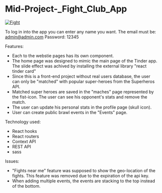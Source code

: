 # Mid-Project-_Fight_Club_App

<a href="https://ibb.co/zSqtBJv"><img src="https://i.ibb.co/K9T8fwv/Fight.png" alt="Fight" border="0"></a>

To log in into the app you can enter any name you want.
The email must be: admin@admin.com
Password: 12345

Features: 
* Each to the webstie pages has its own component.
* The home page was designed to mimic the main page of the Tinder app. The slide effect was achived by installing the external library "react tinder card"
* Since this is a front-end project without real users database, the user can only be "matched" with popular super-heroes from the Superheros API.
* Matched super heroes are saved in the "maches" page represented by the fist-icon. The user can see his opponent's stats and remove the match.
* The user can update his personal stats in the profile page (skull icon).
* User can create public brawl events in the "Events" page.

Technology used:
* React hooks
* React routers
* Context API
* REST API
* sass

Issues:
* "Fights near me" feature was supposed to show the geo-location of the fights. This feature was removed due to the expiration of the api key.
* When adding multiple events, the events are stacking to the top instead of the bottom.

